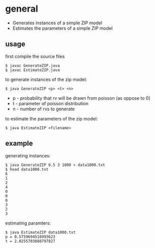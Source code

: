 general
=======
- Generates instances of a simple ZIP model
- Estimates the parameters of a simple ZIP model

usage
-----

first compile the source files

    $ javac GenerateZIP.java
    $ javac EstimateZIP.java

to generate instances of the zip model:

    $ java GenerateZIP <p> <t> <n>

- p - probability that rv will be drawn from poisson (as oppose to 0)
- t - parameter of poisson distribution
- n - number of rvs to generate

to estimate the parameters of the zip model:

    $ java EstimateZIP <filename>

example
----------

generating instances: 

    $ java GenerateZIP 0.5 3 1000 > data1000.txt
    $ head data1000.txt 
    6
    1
    2
    4
    0
    0
    0
    3
    2
    3

estimating paramters:    

    $ java EstimateZIP data1000.txt 
    p = 0.5759694518993623
    t = 2.0255703888797827



